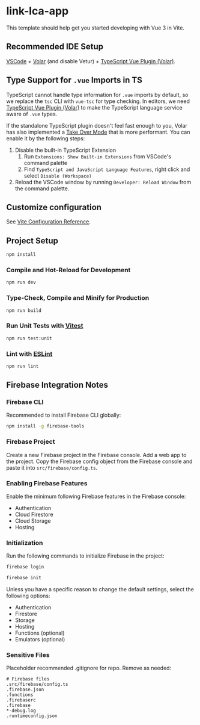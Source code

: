 # link-lca-app

This template should help get you started developing with Vue 3 in Vite.

## Recommended IDE Setup

[VSCode](https://code.visualstudio.com/) + [Volar](https://marketplace.visualstudio.com/items?itemName=Vue.volar) (and disable Vetur) + [TypeScript Vue Plugin (Volar)](https://marketplace.visualstudio.com/items?itemName=Vue.vscode-typescript-vue-plugin).

## Type Support for `.vue` Imports in TS

TypeScript cannot handle type information for `.vue` imports by default, so we replace the `tsc` CLI with `vue-tsc` for type checking. In editors, we need [TypeScript Vue Plugin (Volar)](https://marketplace.visualstudio.com/items?itemName=Vue.vscode-typescript-vue-plugin) to make the TypeScript language service aware of `.vue` types.

If the standalone TypeScript plugin doesn't feel fast enough to you, Volar has also implemented a [Take Over Mode](https://github.com/johnsoncodehk/volar/discussions/471#discussioncomment-1361669) that is more performant. You can enable it by the following steps:

1. Disable the built-in TypeScript Extension
    1) Run `Extensions: Show Built-in Extensions` from VSCode's command palette
    2) Find `TypeScript and JavaScript Language Features`, right click and select `Disable (Workspace)`
2. Reload the VSCode window by running `Developer: Reload Window` from the command palette.

## Customize configuration

See [Vite Configuration Reference](https://vitejs.dev/config/).

## Project Setup

```sh
npm install
```

### Compile and Hot-Reload for Development

```sh
npm run dev
```

### Type-Check, Compile and Minify for Production

```sh
npm run build
```

### Run Unit Tests with [Vitest](https://vitest.dev/)

```sh
npm run test:unit
```

### Lint with [ESLint](https://eslint.org/)

```sh
npm run lint
```

## Firebase Integration Notes

### Firebase CLI
Recommended to install Firebase CLI globally:
```sh
npm install -g firebase-tools
```

### Firebase Project
Create a new Firebase project in the Firebase console. Add a web app to the project. Copy the Firebase config object from the Firebase console and paste it into `src/firebase/config.ts`.

### Enabling Firebase Features
Enable the minimum following Firebase features in the Firebase console:
- Authentication
- Cloud Firestore
- Cloud Storage
- Hosting

### Initialization
Run the following commands to initialize Firebase in the project:
```sh
firebase login
```

```sh
firebase init
```

Unless you have a specific reason to change the default settings, select the following options:
- Authentication
- Firestore
- Storage
- Hosting
- Functions (optional)
- Emulators (optional)

### Sensitive Files
Placeholder recommended .gitignore for repo. Remove as needed:
```
# Firebase files
.src/firebase/config.ts
.firebase.json
.functions
.firebaserc
.firebase
*-debug.log
.runtimeconfig.json
```
